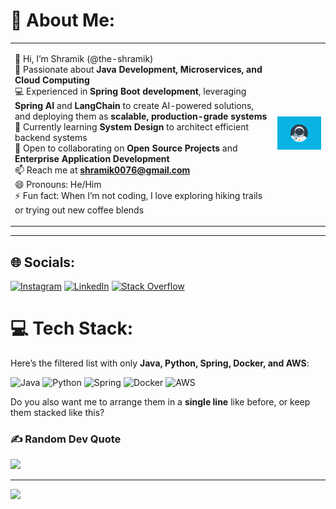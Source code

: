# 💫 About Me:
<table>
  <tr>
    <td>

👋 Hi, I’m Shramik (@the-shramik)  
👀 Passionate about **Java Development, Microservices, and Cloud Computing**  
💻 Experienced in **Spring Boot development**, leveraging **Spring AI** and **LangChain** to create AI-powered solutions, and deploying them as **scalable, production-grade systems**  
🌱 Currently learning **System Design** to architect efficient backend systems  
💼 Open to collaborating on **Open Source Projects** and **Enterprise Application Development**  
📫 Reach me at **shramik0076@gmail.com**  
😄 Pronouns: He/Him  
⚡ Fun fact: When I’m not coding, I love exploring hiking trails or trying out new coffee blends  

   </td>
   <td align="center">
     <img src="https://github.com/the-shramik/the-shramik/blob/master/Astronaut%20https___dribbble_com_shots_3036187-Astronaut%20%23digitalart%20%23art%20%23graphics%20%23graphicdesign%20%23design%20%23illustration%20%23animation%20%23vector%20%23dribbble.gif" width="300" alt="Astronaut GIF"/>
   </td>
  </tr>
</table>

---
<!-- Profile generated with ❤️ by GPRM -->
## 🌐 Socials:
[![Instagram](https://img.shields.io/badge/Instagram-%23E4405F.svg?logo=Instagram&logoColor=white)](https://www.instagram.com/http._shramik/) 
[![LinkedIn](https://img.shields.io/badge/LinkedIn-%230077B5.svg?logo=linkedin&logoColor=white)](https://www.linkedin.com/in/shramik-masti-5bb3a1212/)
[![Stack Overflow](https://img.shields.io/badge/Stack%20Overflow-F58025?logo=stackoverflow&logoColor=white)](https://stackoverflow.com/users/20370773/shramik-masti?tab=profile)

# 💻 Tech Stack:
Here’s the filtered list with only **Java, Python, Spring, Docker, and AWS**:

![Java](https://img.shields.io/badge/java-%23ED8B00.svg?style=for-the-badge\&logo=openjdk\&logoColor=white) 
![Python](https://img.shields.io/badge/python-3670A0?style=for-the-badge\&logo=python\&logoColor=ffdd54) 
![Spring](https://img.shields.io/badge/spring-%236DB33F.svg?style=for-the-badge\&logo=spring\&logoColor=white) 
![Docker](https://img.shields.io/badge/docker-%230db7ed.svg?style=for-the-badge\&logo=docker\&logoColor=white) 
![AWS](https://img.shields.io/badge/AWS-%23FF9900.svg?style=for-the-badge\&logo=amazon-aws\&logoColor=white)


Do you also want me to arrange them in a **single line** like before, or keep them stacked like this?


### ✍️ Random Dev Quote
![](https://quotes-github-readme.vercel.app/api?type=horizontal&theme=radical)

---
[![](https://visitcount.itsvg.in/api?id=the-shramik&icon=0&color=0)](https://visitcount.itsvg.in)

<!-- Proudly created with GPRM ( https://gprm.itsvg.in ) -->
